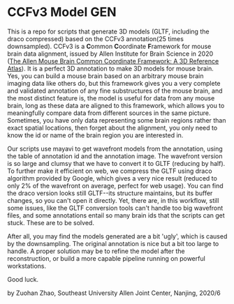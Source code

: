 # CCFv3 Model GEN

This is a repo for scripts that generate 3D models (GLTF, including the draco compressed) based on the CCFv3 annotation(25 times downsampled). CCFv3 is a **C**ommon **C**oordinate **F**ramework for mouse brain data alignment, issued by Allen Institute for Brain Science in 2020 ([The Allen Mouse Brain Common Coordinate Framework: A 3D Reference Atlas](https://pubmed.ncbi.nlm.nih.gov/32386544/)). It is a perfect 3D annotation to make 3D models for mouse brain. Yes, you can build a mouse brain based on an arbitrary mouse brain imaging data like others do, but this framework gives you a very complete and validated annotation of any fine substructures of the mouse brain, and the most distinct feature is, the model is useful for data from any mouse brain, long as these data are aligned to this framework, which allows you to meaningfully compare data from different sources in the same picture. Sometimes, you have only data representing some brain regions rather than exact spatial locations, then forget about the alignment, you only need to know the id or name of the brain region you are interested in.

Our scripts use mayavi to get wavefront models from the annotation, using the table of annotation id and the annotation image. The wavefront version is so large and clumsy that we have to convert it to GLTF (reducing by half). To further make it efficient on web, we compress the GLTF using draco algorithm provided by Google, which gives a very nice result (reduced to only 2% of the wavefront on average, perfect for web usage). You can find the draco version looks still GLTF--its structure maintains, but its buffer changes, so you can't open it directly. Yet, there are, in this workflow, still some issues, like the GLTF conversion tools can't handle too big wavefront files, and some annotations entail so many brain ids that the scripts can get stuck. These are to be solved.

After all, you may find the models generated are a bit 'ugly', which is caused by the downsampling. The original annotation is nice but a bit too large to handle. A proper solution may be to refine the model after the reconstruction, or build a more capable pipeline running on powerful workstations.

Good luck.

by Zuohan Zhao, Southeast University Allen Joint Center, Nanjing, 2020/6

